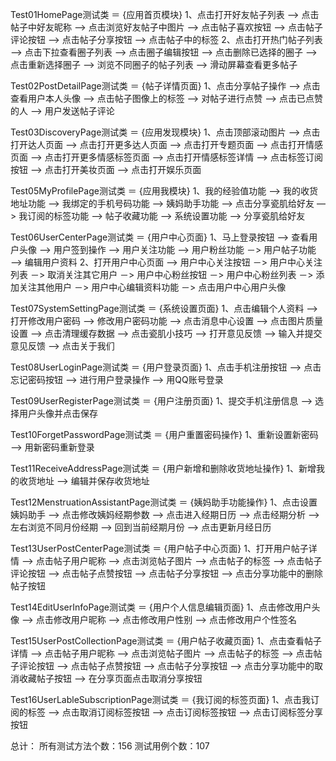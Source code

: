 Test01HomePage测试类 ＝ {应用首页模块}
1、点击打开好友帖子列表 —> 点击帖子中好友昵称 —> 点击浏览好友帖子中图片 —> 点击帖子喜欢按钮 —> 点击帖子评论按钮 —> 点击帖子分享按钮 —> 点击帖子中的标签
2、点击打开热门帖子列表 —> 点击下拉查看圈子列表 —> 点击圈子编辑按钮 —> 点击删除已选择的圈子 —> 点击重新选择圈子 —> 浏览不同圈子的帖子列表 —> 滑动屏幕查看更多帖子

Test02PostDetailPage测试类 ＝ {帖子详情页面}
1、点击分享帖子操作 —> 点击查看用户本人头像 —> 点击帖子图像上的标签 —> 对帖子进行点赞 —> 点击已点赞的人 —> 用户发送帖子评论

Test03DiscoveryPage测试类 ＝ {应用发现模块}
1、点击顶部滚动图片 —> 点击打开达人页面 —> 点击打开更多达人页面 —> 点击打开专题页面 —> 点击打开情感页面 —> 点击打开更多情感标签页面 —> 点击打开情感标签详情 —> 点击标签订阅按钮 —> 点击打开美妆页面 —> 点击打开娱乐页面

Test05MyProfilePage测试类 ＝ {应用我模块}
1、我的经验值功能 —> 我的收货地址功能 —> 我绑定的手机号码功能 —> 姨妈助手功能 —> 点击分享瓷肌给好友 —> 我订阅的标签功能  —> 帖子收藏功能 —> 系统设置功能 —> 分享瓷肌给好友

Test06UserCenterPage测试类 ＝ {用户中心页面}
1、马上登录按钮 —> 查看用户头像 —> 用户签到操作 —> 用户关注功能 —> 用户粉丝功能 －> 用户帖子功能 —> 编辑用户资料
2、打开用户中心页面 —> 用户中心关注按钮 －> 用户中心关注列表 －> 取消关注其它用户 －> 用户中心粉丝按钮 －> 用户中心粉丝列表 －> 添加关注其他用户 －> 用户中心编辑资料功能 －> 点击用户中心用户头像

Test07SystemSettingPage测试类 ＝ {系统设置页面}
1、点击编辑个人资料 —> 打开修改用户密码 —> 修改用户密码功能 —> 点击消息中心设置  —>  点击图片质量设置 —> 点击清理缓存数据 —> 点击瓷肌小技巧 —> 打开意见反馈 —> 输入并提交意见反馈 —> 点击关于我们

Test08UserLoginPage测试类 ＝ {用户登录页面}
1、点击手机注册按钮 —> 点击忘记密码按钮 —> 进行用户登录操作 —> 用QQ账号登录

Test09UserRegisterPage测试类 ＝ {用户注册页面}
1、提交手机注册信息 —> 选择用户头像并点击保存

Test10ForgetPasswordPage测试类 ＝ {用户重置密码操作}
1、重新设置新密码 —> 用新密码重新登录

Test11ReceiveAddressPage测试类 ＝ {用户新增和删除收货地址操作}
1、新增我的收货地址 —> 编辑并保存收货地址

Test12MenstruationAssistantPage测试类 ＝ {姨妈助手功能操作}
1、点击设置姨妈助手 —> 点击修改姨妈经期参数 —> 点击进入经期日历 —> 点击经期分析 —> 左右浏览不同月份经期 —> 回到当前经期月份 —> 点击更新月经日历

Test13UserPostCenterPage测试类 ＝ {用户帖子中心页面}
1、打开用户帖子详情 —> 点击帖子用户昵称 —> 点击浏览帖子图片 —> 点击帖子的标签 —> 点击帖子评论按钮 —> 点击帖子点赞按钮 —> 点击帖子分享按钮 —> 点击分享功能中的删除帖子按钮

Test14EditUserInfoPage测试类 ＝ {用户个人信息编辑页面}
1、点击修改用户头像 —> 点击修改用户昵称 —> 点击修改用户性别 —> 点击修改用户个性签名

Test15UserPostCollectionPage测试类 ＝ {用户帖子收藏页面}
1、点击查看帖子详情 —> 点击帖子用户昵称 —> 点击浏览帖子图片 —> 点击帖子的标签 —> 点击帖子评论按钮 —> 点击帖子点赞按钮 —>  点击帖子分享按钮 —>  点击分享功能中的取消收藏帖子按钮 —> 在分享页面点击取消分享按钮

Test16UserLableSubscriptionPage测试类 ＝ {我订阅的标签页面}
1、点击我订阅的标签 —> 点击取消订阅标签按钮 —> 点击订阅标签按钮 —> 点击订阅标签分享按钮


总计：
所有测试方法个数：156
测试用例个数：107

